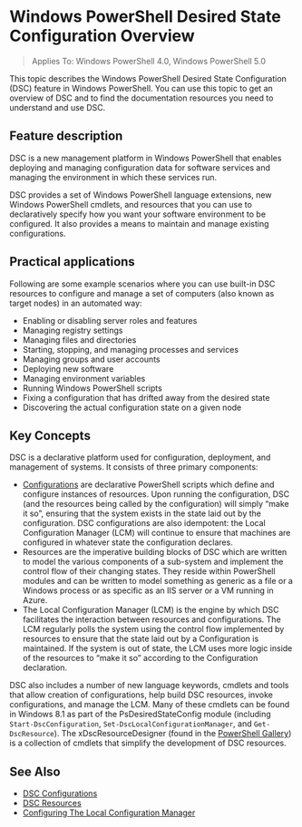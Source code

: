 # Windows PowerShell Desired State Configuration Overview 

> Applies To: Windows PowerShell 4.0, Windows PowerShell 5.0

This topic describes the Windows PowerShell Desired State Configuration (DSC) feature in Windows PowerShell. You can use this topic to get an overview of DSC and to find the documentation resources you need to understand and use DSC.

## Feature description
DSC is a new management platform in Windows PowerShell that enables deploying and managing configuration data for software services and managing the environment in which these services run.

DSC provides a set of Windows PowerShell language extensions, new Windows PowerShell cmdlets, and resources that you can use to declaratively specify how you want your software environment to be configured. It also provides a means to maintain and manage existing configurations.

## Practical applications
Following are some example scenarios where you can use built-in DSC resources to configure and manage a set of computers (also known as target nodes) in an automated way:

* Enabling or disabling server roles and features
* Managing registry settings
* Managing files and directories
* Starting, stopping, and managing processes and services
* Managing groups and user accounts
* Deploying new software
* Managing environment variables
* Running Windows PowerShell scripts
* Fixing a configuration that has drifted away from the desired state
* Discovering the actual configuration state on a given node

## Key Concepts
DSC is a declarative platform used for configuration, deployment, and management of systems. It consists of three primary components:

* [Configurations](configurations.md) are declarative PowerShell scripts which define and configure instances of resources. Upon running the configuration, DSC (and the resources being called by the configuration) will simply “make it so”, ensuring that the system exists in the state laid out by the configuration. DSC configurations are also idempotent: the Local Configuration Manager (LCM) will continue to ensure that machines are configured in whatever state the configuration declares.
* Resources are the imperative building blocks of DSC which are written to model the various components of a sub-system and implement the control flow of their changing states. They reside within PowerShell modules and can be written to model something as generic as a file or a Windows process or as specific as an IIS server or a VM running in Azure.
* The Local Configuration Manager (LCM) is the engine by which DSC facilitates the interaction between resources and configurations. The LCM regularly polls the system using the control flow implemented by resources to ensure that the state laid out by a Configuration is maintained. If the system is out of state, the LCM uses more logic inside of the resources to “make it so” according to the Configuration declaration. 

DSC also includes a number of new language keywords, cmdlets and tools that allow creation of configurations, help build DSC resources, invoke configurations, and manage the LCM. Many of these cmdlets can be found in Windows 8.1 as part of the PsDesiredStateConfig module (including `Start-DscConfiguration`, `Set-DscLocalConfigurationManager`, and `Get-DscResource`). The xDscResourceDesigner (found in the [PowerShell Gallery](https://www.powershellgallery.com/packages/xDSCResourceDesigner/)) is a collection of cmdlets that simplify the development of DSC resources.

## See Also
* [DSC Configurations](configurations.md)
* [DSC Resources](resources.md)
* [Configuring The Local Configuration Manager](metaConfig.md)


